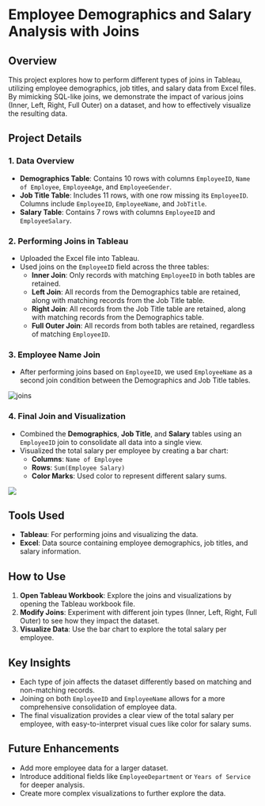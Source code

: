 # Employee Demographics and Salary Analysis with Joins

## Overview
This project explores how to perform different types of joins in Tableau, utilizing employee demographics, job titles, and salary data from Excel files. By mimicking SQL-like joins, we demonstrate the impact of various joins (Inner, Left, Right, Full Outer) on a dataset, and how to effectively visualize the resulting data.

## Project Details

### 1. Data Overview
- **Demographics Table**: Contains 10 rows with columns `EmployeeID`, `Name of Employee`, `EmployeeAge`, and `EmployeeGender`.
- **Job Title Table**: Includes 11 rows, with one row missing its `EmployeeID`. Columns include `EmployeeID`, `EmployeeName`, and `JobTitle`.
- **Salary Table**: Contains 7 rows with columns `EmployeeID` and `EmployeeSalary`.

### 2. Performing Joins in Tableau
- Uploaded the Excel file into Tableau.
- Used joins on the `EmployeeID` field across the three tables:
  - **Inner Join**: Only records with matching `EmployeeID` in both tables are retained.
  - **Left Join**: All records from the Demographics table are retained, along with matching records from the Job Title table.
  - **Right Join**: All records from the Job Title table are retained, along with matching records from the Demographics table.
  - **Full Outer Join**: All records from both tables are retained, regardless of matching `EmployeeID`.

### 3. Employee Name Join
- After performing joins based on `EmployeeID`, we used `EmployeeName` as a second join condition between the Demographics and Job Title tables.

![joins](https://github.com/user-attachments/assets/4b8f5af9-6101-44f3-88e7-2bb7f4c9cf1c)

### 4. Final Join and Visualization
- Combined the **Demographics**, **Job Title**, and **Salary** tables using an `EmployeeID` join to consolidate all data into a single view.
- Visualized the total salary per employee by creating a bar chart:
  - **Columns**: `Name of Employee`
  - **Rows**: `Sum(Employee Salary)`
  - **Color Marks**: Used color to represent different salary sums.
<a href="https://public.tableau.com/views/Employee_Joins/SalaryperEmployee?:language=en-US&publish=yes&:sid=&:redirect=auth&:display_count=n&:origin=viz_share_link">
<img src="https://github.com/user-attachments/assets/d74652e7-7ecf-4c42-bbbc-170a66d84c45">
</a>

## Tools Used
- **Tableau**: For performing joins and visualizing the data.
- **Excel**: Data source containing employee demographics, job titles, and salary information.

## How to Use
1. **Open Tableau Workbook**: Explore the joins and visualizations by opening the Tableau workbook file.
2. **Modify Joins**: Experiment with different join types (Inner, Left, Right, Full Outer) to see how they impact the dataset.
3. **Visualize Data**: Use the bar chart to explore the total salary per employee.

## Key Insights
- Each type of join affects the dataset differently based on matching and non-matching records.
- Joining on both `EmployeeID` and `EmployeeName` allows for a more comprehensive consolidation of employee data.
- The final visualization provides a clear view of the total salary per employee, with easy-to-interpret visual cues like color for salary sums.

## Future Enhancements
- Add more employee data for a larger dataset.
- Introduce additional fields like `EmployeeDepartment` or `Years of Service` for deeper analysis.
- Create more complex visualizations to further explore the data.
